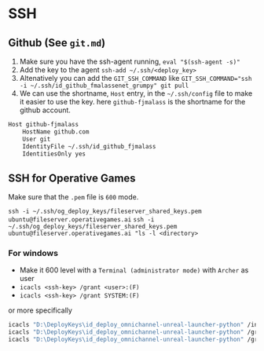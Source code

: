 # SSH

## Github (See `git.md`)

1. Make sure you have the ssh-agent running, `eval "$(ssh-agent -s)"` 
2. Add the key to the agent `ssh-add ~/.ssh/<deploy_key>`
3. Altenatively you can add the `GIT_SSH_COMMAND` like 
`GIT_SSH_COMMAND="ssh -i ~/.ssh/id_github_fmalassenet_grumpy" git pull`
4. We can use the shortname, `Host` entry, in the `~/.ssh/config` file to make
it easier to use the key. here `github-fjmalass` is the shortname for the 
github account.

``` bash
Host github-fjmalass
	HostName github.com
	User git
	IdentityFile ~/.ssh/id_github_fjmalass
	IdentitiesOnly yes
```


## SSH for Operative Games

Make sure that the `.pem` file is `600` mode.

<!-- `ssh -i ~/.ssh/og_deploy_keys/fileserver_shared_keys.pem ubuntu@ec2-18-191-228-100.us-east-2.compute.amazonaws.com` -->
`ssh -i ~/.ssh/og_deploy_keys/fileserver_shared_keys.pem ubuntu@fileserver.operativegames.ai`
`ssh -i ~/.ssh/og_deploy_keys/fileserver_shared_keys.pem ubuntu@fileserver.operativegames.ai "ls -l <directory>`


### For windows

- Make it 600 level with a `Terminal (administrator mode)` with `Archer` as user
- `icacls <ssh-key> /grant <user>:(F)`
- `icacls <ssh-key> /grant SYSTEM:(F)`

or more specifically

``` bash
icacls "D:\DeployKeys\id_deploy_omnichannel-unreal-launcher-python" /inheritance:r
icacls "D:\DeployKeys\id_deploy_omnichannel-unreal-launcher-python" /grant Archer:(F)
icacls "D:\DeployKeys\id_deploy_omnichannel-unreal-launcher-python" /grant SYSTEM:(F)




